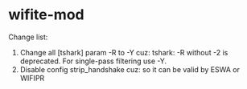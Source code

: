 # wifite-mod

Change list:
1. Change all [tshark] param -R to -Y
cuz: tshark: -R without -2 is deprecated. For single-pass filtering use -Y.
2. Disable config strip_handshake
cuz: so it can be valid by ESWA or WIFIPR
